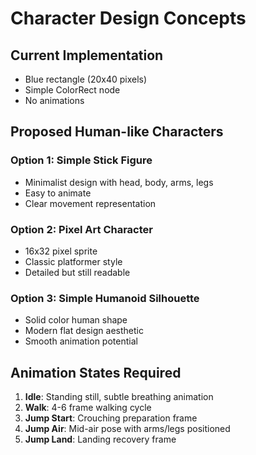 # Character Design Concepts

## Current Implementation
- Blue rectangle (20x40 pixels)
- Simple ColorRect node
- No animations

## Proposed Human-like Characters

### Option 1: Simple Stick Figure
- Minimalist design with head, body, arms, legs
- Easy to animate
- Clear movement representation

### Option 2: Pixel Art Character
- 16x32 pixel sprite
- Classic platformer style
- Detailed but still readable

### Option 3: Simple Humanoid Silhouette
- Solid color human shape
- Modern flat design aesthetic
- Smooth animation potential

## Animation States Required
1. **Idle**: Standing still, subtle breathing animation
2. **Walk**: 4-6 frame walking cycle
3. **Jump Start**: Crouching preparation frame
4. **Jump Air**: Mid-air pose with arms/legs positioned
5. **Jump Land**: Landing recovery frame